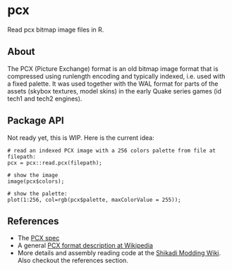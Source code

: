 # pcx
Read pcx bitmap image files in R.

## About

The PCX (Picture Exchange) format is an old bitmap image format that is compressed using runlength encoding and typically indexed, i.e. used with a fixed palette. It was used together with the WAL format for parts of the assets (skybox textures, model skins) in the early Quake series games (id tech1 and tech2 engines).

## Package API

Not ready yet, this is WIP. Here is the current idea:

    # read an indexed PCX image with a 256 colors palette from file at filepath:
    pcx = pcx::read.pcx(filepath);

    # show the image
    image(pcx$colors);

    # show the palette:
    plot(1:256, col=rgb(pcx$palette, maxColorValue = 255));


## References

* The [PCX spec](http://bespin.org/~qz/pc-gpe/pcx.txt)
* A general [PCX format description at Wikipedia](https://en.wikipedia.org/wiki/PCX)
* More details and assembly reading code at the [Shikadi Modding Wiki](http://www.shikadi.net/moddingwiki/PCX_Format). Also checkout the references section.
